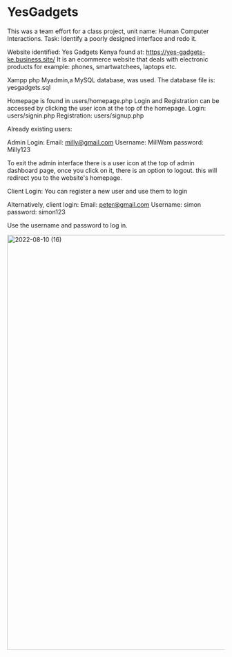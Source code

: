 # YesGadgets

This was a team effort for a class project, unit name: Human Computer Interactions.
Task: Identify a poorly designed interface and redo it.

Website identified: Yes Gadgets Kenya found at: https://yes-gadgets-ke.business.site/
It is an ecommerce website that deals with electronic products for example: phones, smartwatchees, laptops etc.

Xampp php Myadmin,a MySQL database, was used. The database file is: yesgadgets.sql

Homepage is found in users/homepage.php
Login and Registration can be accessed by clicking the user icon at the top of the homepage.
Login: users/signin.php
Registration: users/signup.php


Already existing users:

Admin Login: 
Email: milly@gmail.com
Username: MillWam
password: Milly123

To exit the admin interface there is a user icon at the top of admin dashboard page, once you click on it, there is an option to logout. this will redirect you to the website's homepage.

Client Login:
You can register a new user and use them to login

Alternatively, client login:
Email: peter@gmail.com
Username: simon
password: simon123

Use the username and password to log in.

<img width="960" alt="2022-08-10 (16)" src="https://user-images.githubusercontent.com/69391540/184010029-7f218ab4-213d-4d2b-9bfa-df85c6c38eff.png">

